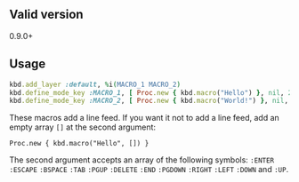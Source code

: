## Valid version

0.9.0+

## Usage

```ruby
kbd.add_layer :default, %i(MACRO_1 MACRO_2)
kbd.define_mode_key :MACRO_1, [ Proc.new { kbd.macro("Hello") }, nil, 200, nil]
kbd.define_mode_key :MACRO_2, [ Proc.new { kbd.macro("World!") }, nil, 200, nil]
```

These macros add a line feed.
If you want it not to add a line feed, add an empty array `[]` at the second argument:

```
Proc.new { kbd.macro("Hello", []) }
```

The second argument accepts an array of the following symbols: `:ENTER` `:ESCAPE` `:BSPACE` `:TAB` `:PGUP` `:DELETE` `:END` `:PGDOWN` `:RIGHT` `:LEFT` `:DOWN` and `:UP`.

